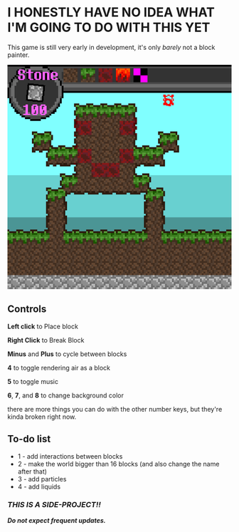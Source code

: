 # I HONESTLY HAVE NO IDEA WHAT I'M GOING TO DO WITH THIS YET

This game is still very early in development, it's only *barely* not a block painter.

![game screenshot](Readmeassets/gamescreenshot_v1.2.png "game screenshot")

## Controls

**Left click** to Place block

**Right Click** to Break Block

**Minus** and **Plus** to cycle between blocks

**4** to toggle rendering air as a block

**5** to toggle music

**6**, **7**, and **8** to change background color

there are more things you can do with the other number keys, but they're kinda broken right now.

## To-do list

* 1 - add interactions between blocks
* 2 - make the world bigger than 16 blocks (and also change the name after that)
* 3 - add particles
* 4 - add liquids


### ***THIS IS A SIDE-PROJECT!!***

***Do not expect frequent updates.***
